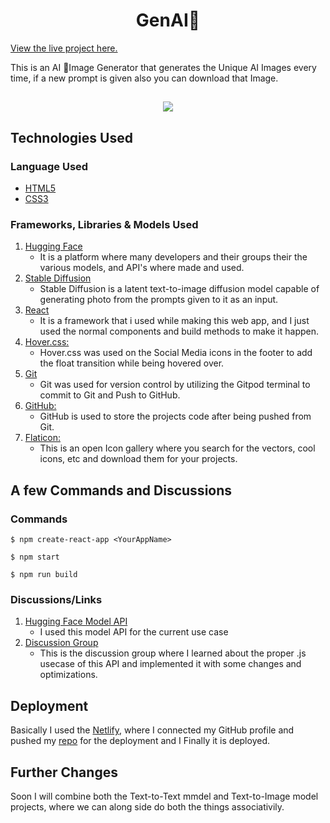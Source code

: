 <h1 align="center">GenAI🤖</h1>

[View the live project here.](https://genai.netlify.app) <br/>

This is an AI 🤖Image Generator that generates the Unique AI Images every time, if a new prompt is given also you can  download that Image.

<h2 align="center"><img src="[https://i.ibb.co/d2jY48w/genai.jpg](https://i.ibb.co/SynrgZd/Screenshot-2024-02-03-155422.png)"></h2>

## Technologies Used

### Language Used

-   [HTML5](https://en.wikipedia.org/wiki/HTML5)
-   [CSS3](https://en.wikipedia.org/wiki/Cascading_Style_Sheets)

### Frameworks, Libraries & Models Used

1. [Hugging Face](https://huggingface.co/)
    - It is a platform where many developers and their groups their the various models, and API's where made and used.
1. [Stable Diffusion](https://stablediffusionweb.com)
    - Stable Diffusion is a latent text-to-image diffusion model capable of generating photo from the prompts given to it as an input.
1. [React](https://react.dev)
    - It is a framework that i used while making this web app, and I just used the normal components and build methods to make it happen.
3. [Hover.css:](https://ianlunn.github.io/Hover/)
    - Hover.css was used on the Social Media icons in the footer to add the float transition while being hovered over.
4. [Git](https://git-scm.com/)
    - Git was used for version control by utilizing the Gitpod terminal to commit to Git and Push to GitHub.
5. [GitHub:](https://github.com/)
    - GitHub is used to store the projects code after being pushed from Git.
6. [Flaticon:](https://www.flaticon.com)
    - This is an open Icon gallery where you search for the vectors, cool icons, etc and download them for your projects.

## A few Commands and Discussions

### Commands

```
$ npm create-react-app <YourAppName>
```
```
$ npm start
```
```
$ npm run build
```

### Discussions/Links

1. [Hugging Face Model API](https://huggingface.co/runwayml/stable-diffusion-v1-5)
    - I used this model API for the current use case
2. [Discussion Group](https://huggingface.co/runwayml/stable-diffusion-v1-5/discussions/82)
    - This is the discussion group where I learned about the proper .js usecase of this API and implemented it with some changes and optimizations.


## Deployment

Basically I used the [Netlify](https://www.netlify.com), where I connected my GitHub profile and pushed my [repo](https://github.com/rahul-bhatt43/GenAI) for the deployment and I Finally it is deployed. <br/>

## Further Changes

Soon I will combine both the Text-to-Text mmdel and Text-to-Image model projects, where we can along side do both the things associativily.
